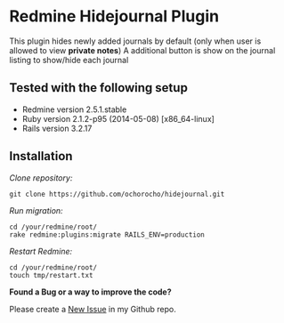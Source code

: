 # Redmine Hidejournal Plugin

This plugin hides newly added journals by default (only when user is allowed to view **private notes**)
A additional button is show on the journal listing to show/hide each journal

## Tested with the following setup

* Redmine version 2.5.1.stable
* Ruby version 2.1.2-p95 (2014-05-08) [x86_64-linux]
* Rails version 3.2.17


## Installation

_Clone repository:_

```
git clone https://github.com/ochorocho/hidejournal.git
```

_Run migration:_

```
cd /your/redmine/root/
rake redmine:plugins:migrate RAILS_ENV=production
```

_Restart Redmine:_

```
cd /your/redmine/root/
touch tmp/restart.txt
```

**Found a Bug or a way to improve the code?**

Please create a [New Issue](https://github.com/ochorocho/hidejournal/issues) in my Github repo.